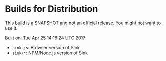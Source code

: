 # Builds for Distribution

This build is a SNAPSHOT and not an official release.  You might not want to use it.

Built on: Tue Apr 25 14:18:24 UTC 2017

* `sink.js`: Browser version of Sink
* `sink/*`: NPM/Node.js version of Sink
